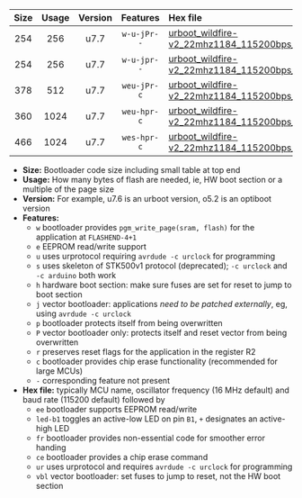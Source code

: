 |Size|Usage|Version|Features|Hex file|
|:-:|:-:|:-:|:-:|:--|
|254|256|u7.7|`w-u-jPr--`|[urboot_wildfire-v2_22mhz1184_115200bps_led+b7_ur_vbl.hex](https://raw.githubusercontent.com/stefanrueger/urboot.hex/main/boards/wildfire-v2/fcpu_22mhz1184/115200_bps/urboot_wildfire-v2_22mhz1184_115200bps_led+b7_ur_vbl.hex)|
|254|256|u7.7|`w-u-jpr--`|[urboot_wildfire-v2_22mhz1184_115200bps_led+b7_fr_ur_vbl.hex](https://raw.githubusercontent.com/stefanrueger/urboot.hex/main/boards/wildfire-v2/fcpu_22mhz1184/115200_bps/urboot_wildfire-v2_22mhz1184_115200bps_led+b7_fr_ur_vbl.hex)|
|378|512|u7.7|`weu-jPr-c`|[urboot_wildfire-v2_22mhz1184_115200bps_ee_led+b7_fr_ce_ur_vbl.hex](https://raw.githubusercontent.com/stefanrueger/urboot.hex/main/boards/wildfire-v2/fcpu_22mhz1184/115200_bps/urboot_wildfire-v2_22mhz1184_115200bps_ee_led+b7_fr_ce_ur_vbl.hex)|
|360|1024|u7.7|`weu-hpr-c`|[urboot_wildfire-v2_22mhz1184_115200bps_ee_led+b7_fr_ce_ur.hex](https://raw.githubusercontent.com/stefanrueger/urboot.hex/main/boards/wildfire-v2/fcpu_22mhz1184/115200_bps/urboot_wildfire-v2_22mhz1184_115200bps_ee_led+b7_fr_ce_ur.hex)|
|466|1024|u7.7|`wes-hpr-c`|[urboot_wildfire-v2_22mhz1184_115200bps_ee_led+b7_fr_ce.hex](https://raw.githubusercontent.com/stefanrueger/urboot.hex/main/boards/wildfire-v2/fcpu_22mhz1184/115200_bps/urboot_wildfire-v2_22mhz1184_115200bps_ee_led+b7_fr_ce.hex)|

- **Size:** Bootloader code size including small table at top end
- **Usage:** How many bytes of flash are needed, ie, HW boot section or a multiple of the page size
- **Version:** For example, u7.6 is an urboot version, o5.2 is an optiboot version
- **Features:**
  + `w` bootloader provides `pgm_write_page(sram, flash)` for the application at `FLASHEND-4+1`
  + `e` EEPROM read/write support
  + `u` uses urprotocol requiring `avrdude -c urclock` for programming
  + `s` uses skeleton of STK500v1 protocol (deprecated); `-c urclock` and `-c arduino` both work
  + `h` hardware boot section: make sure fuses are set for reset to jump to boot section
  + `j` vector bootloader: applications *need to be patched externally*, eg, using `avrdude -c urclock`
  + `p` bootloader protects itself from being overwritten
  + `P` vector bootloader only: protects itself and reset vector from being overwritten
  + `r` preserves reset flags for the application in the register R2
  + `c` bootloader provides chip erase functionality (recommended for large MCUs)
  + `-` corresponding feature not present
- **Hex file:** typically MCU name, oscillator frequency (16 MHz default) and baud rate (115200 default) followed by
  + `ee` bootloader supports EEPROM read/write
  + `led-b1` toggles an active-low LED on pin `B1`, `+` designates an active-high LED
  + `fr` bootloader provides non-essential code for smoother error handing
  + `ce` bootloader provides a chip erase command
  + `ur` uses urprotocol and requires `avrdude -c urclock` for programming
  + `vbl` vector bootloader: set fuses to jump to reset, not the HW boot section

